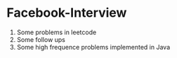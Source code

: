 # Facebook-Interview
1. Some problems in leetcode
2. Some follow ups
3. Some high frequence problems implemented in Java
